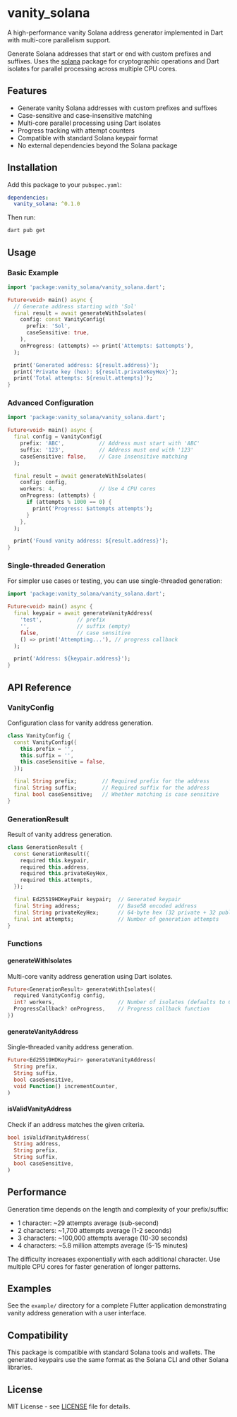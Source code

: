 # vanity_solana

A high-performance vanity Solana address generator implemented in Dart with multi-core parallelism support.

Generate Solana addresses that start or end with custom prefixes and suffixes. Uses the [solana](https://pub.dev/packages/solana) package for cryptographic operations and Dart isolates for parallel processing across multiple CPU cores.

## Features

- Generate vanity Solana addresses with custom prefixes and suffixes
- Case-sensitive and case-insensitive matching
- Multi-core parallel processing using Dart isolates
- Progress tracking with attempt counters
- Compatible with standard Solana keypair format
- No external dependencies beyond the Solana package

## Installation

Add this package to your `pubspec.yaml`:

```yaml
dependencies:
  vanity_solana: ^0.1.0
```

Then run:

```bash
dart pub get
```

## Usage

### Basic Example

```dart
import 'package:vanity_solana/vanity_solana.dart';

Future<void> main() async {
  // Generate address starting with 'Sol'
  final result = await generateWithIsolates(
    config: const VanityConfig(
      prefix: 'Sol',
      caseSensitive: true,
    ),
    onProgress: (attempts) => print('Attempts: $attempts'),
  );

  print('Generated address: ${result.address}');
  print('Private key (hex): ${result.privateKeyHex}');
  print('Total attempts: ${result.attempts}');
}
```

### Advanced Configuration

```dart
import 'package:vanity_solana/vanity_solana.dart';

Future<void> main() async {
  final config = VanityConfig(
    prefix: 'ABC',           // Address must start with 'ABC'
    suffix: '123',           // Address must end with '123'
    caseSensitive: false,    // Case insensitive matching
  );

  final result = await generateWithIsolates(
    config: config,
    workers: 4,              // Use 4 CPU cores
    onProgress: (attempts) {
      if (attempts % 1000 == 0) {
        print('Progress: $attempts attempts');
      }
    },
  );

  print('Found vanity address: ${result.address}');
}
```

### Single-threaded Generation

For simpler use cases or testing, you can use single-threaded generation:

```dart
import 'package:vanity_solana/vanity_solana.dart';

Future<void> main() async {
  final keypair = await generateVanityAddress(
    'test',           // prefix
    '',               // suffix (empty)
    false,            // case sensitive
    () => print('Attempting...'), // progress callback
  );

  print('Address: ${keypair.address}');
}
```

## API Reference

### VanityConfig

Configuration class for vanity address generation.

```dart
class VanityConfig {
  const VanityConfig({
    this.prefix = '',
    this.suffix = '',
    this.caseSensitive = false,
  });

  final String prefix;        // Required prefix for the address
  final String suffix;        // Required suffix for the address
  final bool caseSensitive;   // Whether matching is case sensitive
}
```

### GenerationResult

Result of vanity address generation.

```dart
class GenerationResult {
  const GenerationResult({
    required this.keypair,
    required this.address,
    required this.privateKeyHex,
    required this.attempts,
  });

  final Ed25519HDKeyPair keypair;  // Generated keypair
  final String address;            // Base58 encoded address
  final String privateKeyHex;      // 64-byte hex (32 private + 32 public)
  final int attempts;              // Number of generation attempts
}
```

### Functions

#### generateWithIsolates

Multi-core vanity address generation using Dart isolates.

```dart
Future<GenerationResult> generateWithIsolates({
  required VanityConfig config,
  int? workers,                    // Number of isolates (defaults to CPU count / 2)
  ProgressCallback? onProgress,    // Progress callback function
})
```

#### generateVanityAddress

Single-threaded vanity address generation.

```dart
Future<Ed25519HDKeyPair> generateVanityAddress(
  String prefix,
  String suffix,
  bool caseSensitive,
  void Function() incrementCounter,
)
```

#### isValidVanityAddress

Check if an address matches the given criteria.

```dart
bool isValidVanityAddress(
  String address,
  String prefix,
  String suffix,
  bool caseSensitive,
)
```

## Performance

Generation time depends on the length and complexity of your prefix/suffix:

- 1 character: ~29 attempts average (sub-second)
- 2 characters: ~1,700 attempts average (1-2 seconds)
- 3 characters: ~100,000 attempts average (10-30 seconds)
- 4 characters: ~5.8 million attempts average (5-15 minutes)

The difficulty increases exponentially with each additional character. Use multiple CPU cores for faster generation of longer patterns.

## Examples

See the `example/` directory for a complete Flutter application demonstrating vanity address generation with a user interface.

## Compatibility

This package is compatible with standard Solana tools and wallets. The generated keypairs use the same format as the Solana CLI and other Solana libraries.

## License

MIT License - see [LICENSE](LICENSE) file for details.

